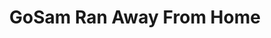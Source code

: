 --- 
title: "GoSam Ran Away From Home"
publishdate: "2019-9-7T16:48:46+02:00"
src: "https://365manga.net/manga/gosam-ran-away-from-home"
image: "https://data.365manga.net/images/thumbnails/1978-gosam-ran-away-from-home.jpg"
description: "'I left home but I didn't just leave' Misunderstanding and lies that won't stop growing. Breathtaking chases. The runaway story of seniors with the fast approaching SAT's Original webcomic: http://comic.naver.com/webtoon/list.nhn?titleId=400737&week=sun"
---